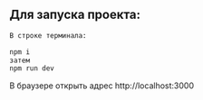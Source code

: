 

## Для запуска проекта:

```bash
В строке терминала:

npm i
затем
npm run dev
```
В браузере открыть адрес http://localhost:3000

